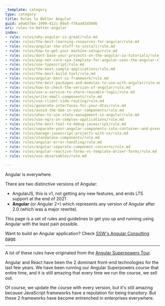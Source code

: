 ```yaml
---
_template: category
type: category
title: Rules to Better Angular
guid: a9ab57be-1999-412c-89a5-f76aa92d369b
uri: rules-to-better-angular
index:
- rule: rules/why-angular-is-great/rule.md
- rule: rules/the-best-learning-resources-for-angular/rule.md
- rule: rules/angular-the-stuff-to-install/rule.md
- rule: rules/how-to-get-your-machine-setup/rule.md
- rule: rules/dont-base-your-projects-on-the-angular-io-tutorials/rule.md
- rule: rules/asp-net-core-spa-template-for-angular-uses-the-angular-cli/rule.md
- rule: rules/use-typescript/rule.md
- rule: rules/the-best-sample-applications/rule.md
- rule: rules/the-best-build-tool/rule.md
- rule: rules/angular-best-ui-framework/rule.md
- rule: rules/the-best-packages-and-modules-to-use-with-angular/rule.md
- rule: rules/how-to-check-the-version-of-angular/rule.md
- rule: rules/use-a-service-to-share-reusable-logic/rule.md
- rule: rules/write-small-components/rule.md
- rule: rules/use-client-side-routing/rule.md
- rule: rules/generate-interfaces-for-your-dtos/rule.md
- rule: rules/avoid-the-dom-in-your-components/rule.md
- rule: rules/when-to-use-state-management-in-angular/rule.md
- rule: rules/use-ngrx-on-complex-applications/rule.md
- rule: rules/the-best-tool-to-debug-javascript/rule.md
- rule: rules/separate-your-angular-components-into-container-and-presentational/rule.md
- rule: rules/manage-javascript-projects-with-nx/rule.md
- rule: rules/standalone-components/rule.md
- rule: rules/angular-error-handling/rule.md
- rule: rules/angular-separate-component-concerns/rule.md
- rule: rules/angular-reactive-forms-vs-template-driver-forms/rule.md
- rule: rules/use-observables/rule.md

---
```


Angular is everywhere.

There are two distinctive versions of Angular:

* AngularJS, this is v1, not getting any new features, and ends LTS support at the end of 2021
* **Angular** (or Angular 2+) which represents any version of Angular after 2.0 (which was a major rewrite).

This page is a set of rules and guidelines to get you up and running using Angular with the least pain possible.

Want to build an Angular application? Check [SSW's Angular Consulting page](https://www.ssw.com.au/ssw/Consulting/Angular.aspx).

---

A lot of these rules have originated from the [Angular Superpowers Tour](https://www.ssw.com.au/ssw/Events/Training/Angular-Superpowers-Tour.aspx).

Angular and React have been the 2 dominant front-end technologies for the last few years. We have been running our Angular Superpowers course that entire time, and it is still amazing that every time we run the course, we sell out.

Of course, we update the course with every version, but it's still amazing because JavaScript frameworks have a reputation for being transitory. But these 2 frameworks have become entrenched in enterprises everywhere.
